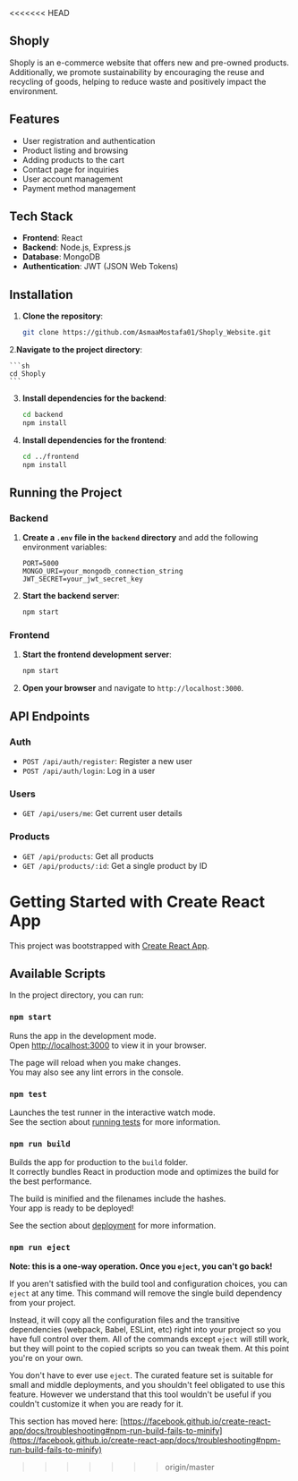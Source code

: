 <<<<<<< HEAD

## Shoply

Shoply is an e-commerce website that offers new and pre-owned products. Additionally, we promote sustainability by encouraging the reuse and recycling of goods, helping to reduce waste and positively impact the environment.

## Features

- User registration and authentication
- Product listing and browsing
- Adding products to the cart
- Contact page for inquiries
- User account management
- Payment method management
## Tech Stack

- **Frontend**: React
- **Backend**: Node.js, Express.js
- **Database**: MongoDB
- **Authentication**: JWT (JSON Web Tokens)
## Installation

1. **Clone the repository**:

    ```sh
    git clone https://github.com/AsmaaMostafa01/Shoply_Website.git
    ```
2.**Navigate to the project directory**:

    ```sh
    cd Shoply
    ```
3. **Install dependencies for the backend**:

    ```sh
    cd backend
    npm install
    ```
4. **Install dependencies for the frontend**:

    ```sh
    cd ../frontend
    npm install
    ```
## Running the Project

### Backend

1. **Create a `.env` file in the `backend` directory** and add the following environment variables:

    ```plaintext
    PORT=5000
    MONGO_URI=your_mongodb_connection_string
    JWT_SECRET=your_jwt_secret_key
    ```

2. **Start the backend server**:

    ```sh
    npm start
    ```
### Frontend

1. **Start the frontend development server**:

    ```sh
    npm start
    ```

2. **Open your browser** and navigate to `http://localhost:3000`.

## API Endpoints

### Auth

- `POST /api/auth/register`: Register a new user
- `POST /api/auth/login`: Log in a user

### Users

- `GET /api/users/me`: Get current user details

### Products

- `GET /api/products`: Get all products
- `GET /api/products/:id`: Get a single product by ID

# Getting Started with Create React App

This project was bootstrapped with [Create React App](https://github.com/facebook/create-react-app).

## Available Scripts

In the project directory, you can run:

### `npm start`

Runs the app in the development mode.\
Open [http://localhost:3000](http://localhost:3000) to view it in your browser.

The page will reload when you make changes.\
You may also see any lint errors in the console.

### `npm test`

Launches the test runner in the interactive watch mode.\
See the section about [running tests](https://facebook.github.io/create-react-app/docs/running-tests) for more information.

### `npm run build`

Builds the app for production to the `build` folder.\
It correctly bundles React in production mode and optimizes the build for the best performance.

The build is minified and the filenames include the hashes.\
Your app is ready to be deployed!

See the section about [deployment](https://facebook.github.io/create-react-app/docs/deployment) for more information.

### `npm run eject`

**Note: this is a one-way operation. Once you `eject`, you can't go back!**

If you aren't satisfied with the build tool and configuration choices, you can `eject` at any time. This command will remove the single build dependency from your project.

Instead, it will copy all the configuration files and the transitive dependencies (webpack, Babel, ESLint, etc) right into your project so you have full control over them. All of the commands except `eject` will still work, but they will point to the copied scripts so you can tweak them. At this point you're on your own.

You don't have to ever use `eject`. The curated feature set is suitable for small and middle deployments, and you shouldn't feel obligated to use this feature. However we understand that this tool wouldn't be useful if you couldn't customize it when you are ready for it.



This section has moved here: [https://facebook.github.io/create-react-app/docs/troubleshooting#npm-run-build-fails-to-minify](https://facebook.github.io/create-react-app/docs/troubleshooting#npm-run-build-fails-to-minify)
>>>>>>> origin/master
